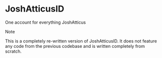 # JoshAtticusID
One account for everything JoshAtticus

> [!NOTE]
> This is a completely re-written version of JoshAtticusID. It does not feature any code from the previous codebase and is written completely from scratch.
